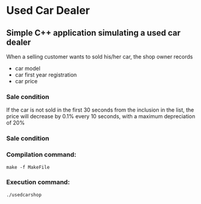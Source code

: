 # Used Car Dealer

## Simple C++ application simulating a used car dealer

When a selling customer wants to sold his/her car, the shop owner records
* car model
* car first year registration
* car price

### Sale condition

If the car is not sold in the first 30 seconds from the inclusion in the list,
the price will decrease by 0.1% every 10 seconds, with a maximum depreciation of 20%

### Sale condition

### Compilation command:

```
make -f MakeFile
```

### Execution command:

```
./usedcarshop
```

